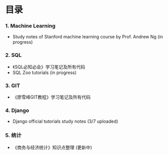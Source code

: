 <h1>目录</h1>

<h3>1. Machine Learning</h3>
<ul>
<li> Study notes of Stanford machine learning course by Prof. Andrew Ng (in progress)
</ul>

<h3>2. SQL</h3>
<ul>
<li>《SQL必知必会》学习笔记及所有代码
<li> SQL Zoo tutorials (in progress)
</ul>

<h3>3. GIT</h3>
<ul>
<li>《廖雪峰GIT教程》学习笔记及所有代码
</ul>

<h3>4. Django</h3>
<ul>
<li>Django official tutorials study notes (3/7 uploaded)
</ul>

<h3>5. 统计</h3>
<ul>
<li>《商务与经济统计》知识点整理 (更新中)
</ul>
